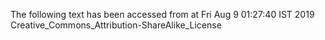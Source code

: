 The following text has been accessed from at Fri Aug 9 01:27:40 IST 2019
Creative_Commons_Attribution-ShareAlike_License
